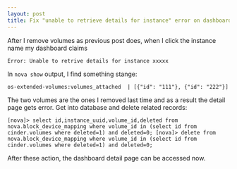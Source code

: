 ```yaml
---
layout: post
title: Fix "unable to retrieve details for instance" error on dashboard
---
```


After I remove volumes as previous post does, when I click the instance name my dashboard claims 

`Error: Unable to retrive details for instance xxxxx`

In `nova show` output, I find something stange:


`os-extended-volumes:volumes_attached  | [{"id": "111"}, {"id": "222"}]`

The two volumes are the ones I removed last time and as a result the detail page gets error.
Get into database and delete related records:

`
[nova]> select id,instance_uuid,volume_id,deleted from nova.block_device_mapping where volume_id in (select id from cinder.volumes where deleted=1) and deleted=0;
[nova]> delete from nova.block_device_mapping where volume_id in (select id from cinder.volumes where deleted=1) and deleted=0;
`

After these action, the dashboard detail page can be accessed now.
